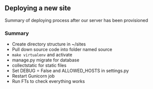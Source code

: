 ## Deploying a new site
Summary of deploying process after our server has been provisioned

### Summary
* Create directory structure in ~/sites
* Pull down source code into folder named source
* `make virtualenv` and activate
* manage.py migrate for database
* collectstatic for static files
* Set DEBUG = False and ALLOWED_HOSTS in settings.py
* Restart Gunicorn job
* Run FTs to check everything works
